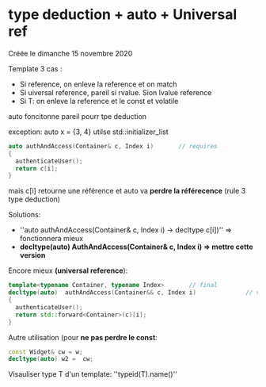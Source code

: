 
#  type deduction + auto + Universal ref 
Créée le dimanche 15 novembre 2020


Template
3 cas :
* Si reference, on enleve la reference et on match
* Si uiversal reference, pareil si rvalue. Sion lvalue reference
* Si T: on enleve la reference et le const et volatile

auto foncitonne pareil pourr tpe deduction

exception:  auto x = {3, 4} utilse std::initializer_list

```cpp
auto authAndAccess(Container& c, Index i)       // requires
{
  authenticateUser();
  return c[i];
}
```


mais c[i] retourne une référence et auto va **perdre la référecence** (rule 3 type deduction)

Solutions:
* ''auto authAndAccess(Container& c, Index i) -> decltype c[i])'' => fonctionnera mieux
* **decltype(auto) AuthAndAccess(Container& c, Index i) => mettre cette version**


Encore mieux **(universal reference**):
```cpp
template<typename Container, typename Index>       // final
decltype(auto)  authAndAccess(Container&& c, Index i)              // version
{
  authenticateUser();
  return std::forward<Container>(c)[i];
}
```


Autre utilisation (pour **ne pas perdre le const**:
```cpp
const Widget& cw = w;
decltype(auto) w2 =  cw;
```


Visauliser type T d'un template:  ''typeid(T).name()''


